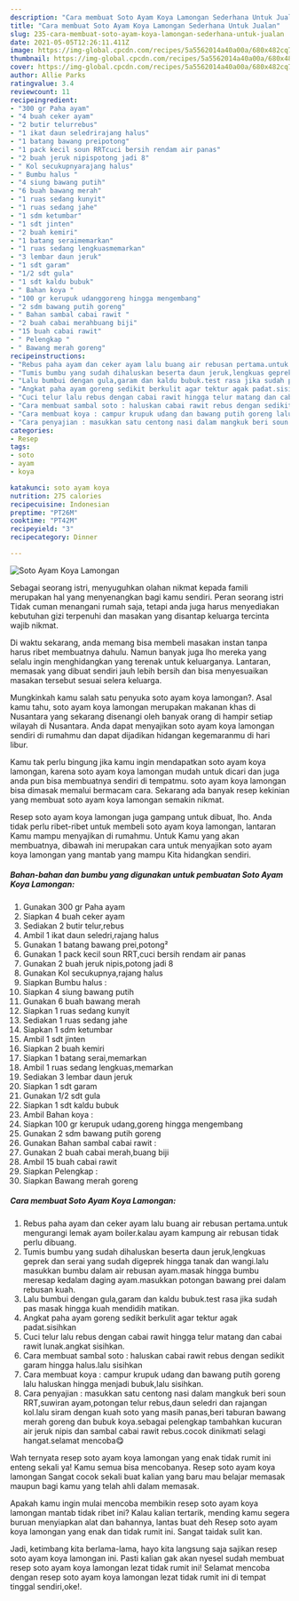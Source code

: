 ```yaml
---
description: "Cara membuat Soto Ayam Koya Lamongan Sederhana Untuk Jualan"
title: "Cara membuat Soto Ayam Koya Lamongan Sederhana Untuk Jualan"
slug: 235-cara-membuat-soto-ayam-koya-lamongan-sederhana-untuk-jualan
date: 2021-05-05T12:26:11.411Z
image: https://img-global.cpcdn.com/recipes/5a5562014a40a00a/680x482cq70/soto-ayam-koya-lamongan-foto-resep-utama.jpg
thumbnail: https://img-global.cpcdn.com/recipes/5a5562014a40a00a/680x482cq70/soto-ayam-koya-lamongan-foto-resep-utama.jpg
cover: https://img-global.cpcdn.com/recipes/5a5562014a40a00a/680x482cq70/soto-ayam-koya-lamongan-foto-resep-utama.jpg
author: Allie Parks
ratingvalue: 3.4
reviewcount: 11
recipeingredient:
- "300 gr Paha ayam"
- "4 buah ceker ayam"
- "2 butir telurrebus"
- "1 ikat daun seledrirajang halus"
- "1 batang bawang preipotong"
- "1 pack kecil soun RRTcuci bersih rendam air panas"
- "2 buah jeruk nipispotong jadi 8"
- " Kol secukupnyarajang halus"
- " Bumbu halus "
- "4 siung bawang putih"
- "6 buah bawang merah"
- "1 ruas sedang kunyit"
- "1 ruas sedang jahe"
- "1 sdm ketumbar"
- "1 sdt jinten"
- "2 buah kemiri"
- "1 batang seraimemarkan"
- "1 ruas sedang lengkuasmemarkan"
- "3 lembar daun jeruk"
- "1 sdt garam"
- "1/2 sdt gula"
- "1 sdt kaldu bubuk"
- " Bahan koya "
- "100 gr kerupuk udanggoreng hingga mengembang"
- "2 sdm bawang putih goreng"
- " Bahan sambal cabai rawit "
- "2 buah cabai merahbuang biji"
- "15 buah cabai rawit"
- " Pelengkap "
- " Bawang merah goreng"
recipeinstructions:
- "Rebus paha ayam dan ceker ayam lalu buang air rebusan pertama.untuk mengurangi lemak ayam boiler.kalau ayam kampung air rebusan tidak perlu dibuang."
- "Tumis bumbu yang sudah dihaluskan beserta daun jeruk,lengkuas geprek dan serai yang sudah digeprek hingga tanak dan wangi.lalu masukkan bumbu dalam air rebusan ayam.masak hingga bumbu meresap kedalam daging ayam.masukkan potongan bawang prei dalam rebusan kuah."
- "Lalu bumbui dengan gula,garam dan kaldu bubuk.test rasa jika sudah pas masak hingga kuah mendidih matikan."
- "Angkat paha ayam goreng sedikit berkulit agar tektur agak padat.sisihkan"
- "Cuci telur lalu rebus dengan cabai rawit hingga telur matang dan cabai rawit lunak.angkat sisihkan."
- "Cara membuat sambal soto : haluskan cabai rawit rebus dengan sedikit garam hingga halus.lalu sisihkan"
- "Cara membuat koya : campur krupuk udang dan bawang putih goreng lalu haluskan hingga menjadi bubuk,lalu sisihkan."
- "Cara penyajian : masukkan satu centong nasi dalam mangkuk beri soun RRT,suwiran ayam,potongan telur rebus,daun seledri dan rajangan kol.lalu siram dengan kuah soto yang masih panas,beri taburan bawang merah goreng dan bubuk koya.sebagai pelengkap tambahkan kucuran air jeruk nipis dan sambal cabai rawit rebus.cocok dinikmati selagi hangat.selamat mencoba😋"
categories:
- Resep
tags:
- soto
- ayam
- koya

katakunci: soto ayam koya 
nutrition: 275 calories
recipecuisine: Indonesian
preptime: "PT26M"
cooktime: "PT42M"
recipeyield: "3"
recipecategory: Dinner

---
```



![Soto Ayam Koya Lamongan](https://img-global.cpcdn.com/recipes/5a5562014a40a00a/680x482cq70/soto-ayam-koya-lamongan-foto-resep-utama.jpg)

Sebagai seorang istri, menyuguhkan olahan nikmat kepada famili merupakan hal yang menyenangkan bagi kamu sendiri. Peran seorang istri Tidak cuman menangani rumah saja, tetapi anda juga harus menyediakan kebutuhan gizi terpenuhi dan masakan yang disantap keluarga tercinta wajib nikmat.

Di waktu  sekarang, anda memang bisa membeli masakan instan tanpa harus ribet membuatnya dahulu. Namun banyak juga lho mereka yang selalu ingin menghidangkan yang terenak untuk keluarganya. Lantaran, memasak yang dibuat sendiri jauh lebih bersih dan bisa menyesuaikan masakan tersebut sesuai selera keluarga. 



Mungkinkah kamu salah satu penyuka soto ayam koya lamongan?. Asal kamu tahu, soto ayam koya lamongan merupakan makanan khas di Nusantara yang sekarang disenangi oleh banyak orang di hampir setiap wilayah di Nusantara. Anda dapat menyajikan soto ayam koya lamongan sendiri di rumahmu dan dapat dijadikan hidangan kegemaranmu di hari libur.

Kamu tak perlu bingung jika kamu ingin mendapatkan soto ayam koya lamongan, karena soto ayam koya lamongan mudah untuk dicari dan juga anda pun bisa membuatnya sendiri di tempatmu. soto ayam koya lamongan bisa dimasak memalui bermacam cara. Sekarang ada banyak resep kekinian yang membuat soto ayam koya lamongan semakin nikmat.

Resep soto ayam koya lamongan juga gampang untuk dibuat, lho. Anda tidak perlu ribet-ribet untuk membeli soto ayam koya lamongan, lantaran Kamu mampu menyajikan di rumahmu. Untuk Kamu yang akan membuatnya, dibawah ini merupakan cara untuk menyajikan soto ayam koya lamongan yang mantab yang mampu Kita hidangkan sendiri.

<!--inarticleads1-->

##### Bahan-bahan dan bumbu yang digunakan untuk pembuatan Soto Ayam Koya Lamongan:

1. Gunakan 300 gr Paha ayam
1. Siapkan 4 buah ceker ayam
1. Sediakan 2 butir telur,rebus
1. Ambil 1 ikat daun seledri,rajang halus
1. Gunakan 1 batang bawang prei,potong²
1. Gunakan 1 pack kecil soun RRT,cuci bersih rendam air panas
1. Gunakan 2 buah jeruk nipis,potong jadi 8
1. Gunakan  Kol secukupnya,rajang halus
1. Siapkan  Bumbu halus :
1. Siapkan 4 siung bawang putih
1. Gunakan 6 buah bawang merah
1. Siapkan 1 ruas sedang kunyit
1. Sediakan 1 ruas sedang jahe
1. Siapkan 1 sdm ketumbar
1. Ambil 1 sdt jinten
1. Siapkan 2 buah kemiri
1. Siapkan 1 batang serai,memarkan
1. Ambil 1 ruas sedang lengkuas,memarkan
1. Sediakan 3 lembar daun jeruk
1. Siapkan 1 sdt garam
1. Gunakan 1/2 sdt gula
1. Siapkan 1 sdt kaldu bubuk
1. Ambil  Bahan koya :
1. Siapkan 100 gr kerupuk udang,goreng hingga mengembang
1. Gunakan 2 sdm bawang putih goreng
1. Gunakan  Bahan sambal cabai rawit :
1. Gunakan 2 buah cabai merah,buang biji
1. Ambil 15 buah cabai rawit
1. Siapkan  Pelengkap :
1. Siapkan  Bawang merah goreng




<!--inarticleads2-->

##### Cara membuat Soto Ayam Koya Lamongan:

1. Rebus paha ayam dan ceker ayam lalu buang air rebusan pertama.untuk mengurangi lemak ayam boiler.kalau ayam kampung air rebusan tidak perlu dibuang.
1. Tumis bumbu yang sudah dihaluskan beserta daun jeruk,lengkuas geprek dan serai yang sudah digeprek hingga tanak dan wangi.lalu masukkan bumbu dalam air rebusan ayam.masak hingga bumbu meresap kedalam daging ayam.masukkan potongan bawang prei dalam rebusan kuah.
1. Lalu bumbui dengan gula,garam dan kaldu bubuk.test rasa jika sudah pas masak hingga kuah mendidih matikan.
1. Angkat paha ayam goreng sedikit berkulit agar tektur agak padat.sisihkan
1. Cuci telur lalu rebus dengan cabai rawit hingga telur matang dan cabai rawit lunak.angkat sisihkan.
1. Cara membuat sambal soto : haluskan cabai rawit rebus dengan sedikit garam hingga halus.lalu sisihkan
1. Cara membuat koya : campur krupuk udang dan bawang putih goreng lalu haluskan hingga menjadi bubuk,lalu sisihkan.
1. Cara penyajian : masukkan satu centong nasi dalam mangkuk beri soun RRT,suwiran ayam,potongan telur rebus,daun seledri dan rajangan kol.lalu siram dengan kuah soto yang masih panas,beri taburan bawang merah goreng dan bubuk koya.sebagai pelengkap tambahkan kucuran air jeruk nipis dan sambal cabai rawit rebus.cocok dinikmati selagi hangat.selamat mencoba😋




Wah ternyata resep soto ayam koya lamongan yang enak tidak rumit ini enteng sekali ya! Kamu semua bisa mencobanya. Resep soto ayam koya lamongan Sangat cocok sekali buat kalian yang baru mau belajar memasak maupun bagi kamu yang telah ahli dalam memasak.

Apakah kamu ingin mulai mencoba membikin resep soto ayam koya lamongan mantab tidak ribet ini? Kalau kalian tertarik, mending kamu segera buruan menyiapkan alat dan bahannya, lantas buat deh Resep soto ayam koya lamongan yang enak dan tidak rumit ini. Sangat taidak sulit kan. 

Jadi, ketimbang kita berlama-lama, hayo kita langsung saja sajikan resep soto ayam koya lamongan ini. Pasti kalian gak akan nyesel sudah membuat resep soto ayam koya lamongan lezat tidak rumit ini! Selamat mencoba dengan resep soto ayam koya lamongan lezat tidak rumit ini di tempat tinggal sendiri,oke!.

